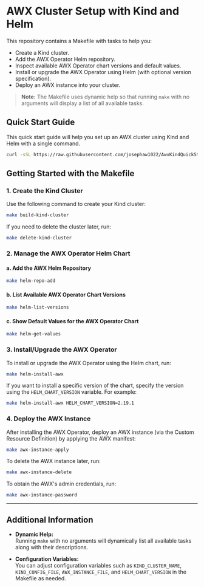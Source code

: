 # AWX Cluster Setup with Kind and Helm

This repository contains a Makefile with tasks to help you:

- Create a Kind cluster.
- Add the AWX Operator Helm repository.
- Inspect available AWX Operator chart versions and default values.
- Install or upgrade the AWX Operator using Helm (with optional version specification).
- Deploy an AWX instance into your cluster.

> **Note:** The Makefile uses dynamic help so that running `make` with no arguments will display a list of all available tasks.


## Quick Start Guide

This quick start guide will help you set up an AWX cluster using Kind and Helm with a single command.

```bash
curl -sSL https://raw.githubusercontent.com/josephaw1022/AwxKindQuickStart/main/quick-start.sh | bash
```

## Getting Started with the Makefile

### 1. Create the Kind Cluster

Use the following command to create your Kind cluster:

```sh
make build-kind-cluster
```

If you need to delete the cluster later, run:

```sh
make delete-kind-cluster
```

### 2. Manage the AWX Operator Helm Chart

#### a. Add the AWX Helm Repository

```sh
make helm-repo-add
```

#### b. List Available AWX Operator Chart Versions

```sh
make helm-list-versions
```

#### c. Show Default Values for the AWX Operator Chart

```sh
make helm-get-values
```

### 3. Install/Upgrade the AWX Operator

To install or upgrade the AWX Operator using the Helm chart, run:

```sh
make helm-install-awx
```

If you want to install a specific version of the chart, specify the version using the `HELM_CHART_VERSION` variable. For example:

```sh
make helm-install-awx HELM_CHART_VERSION=2.19.1
```

### 4. Deploy the AWX Instance

After installing the AWX Operator, deploy an AWX instance (via the Custom Resource Definition) by applying the AWX manifest:

```sh
make awx-instance-apply
```

To delete the AWX instance later, run:

```sh
make awx-instance-delete
```

To obtain the AWX's admin credentials, run:

```sh
make awx-instance-password
```

---

## Additional Information

- **Dynamic Help:**  
  Running `make` with no arguments will dynamically list all available tasks along with their descriptions.

- **Configuration Variables:**  
  You can adjust configuration variables such as `KIND_CLUSTER_NAME`, `KIND_CONFIG_FILE`, `AWX_INSTANCE_FILE`, and `HELM_CHART_VERSION` in the Makefile as needed.
